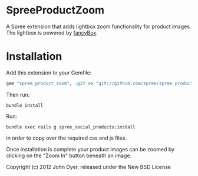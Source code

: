 SpreeProductZoom
===================

A Spree extension that adds lightbox zoom functionality for product images.
The lightbox is powered by [fancyBox](http://fancyapps.com/fancybox/).


Installation	
=======

Add this extension to your Gemfile:

```ruby
gem "spree_product_zoom", :git => "git://github.com/spree/spree_product_zoom.git"
```

Then run:

```
bundle install
```

Run:

```
bundle exec rails g spree_social_products:install
```

in order to copy over the required css and js files.

Once installation is complete your product images can be zoomed by clicking on the "Zoom In" button beneath an image.

Copyright (c) 2012 John Dyer, released under the New BSD License
